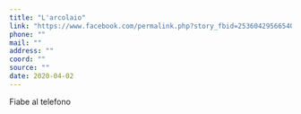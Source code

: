 ```yaml
---
title: "L'arcolaio"
link: "https://www.facebook.com/permalink.php?story_fbid=2536042956654052&id=2178695745722110"
phone: ""
mail: ""
address: ""
coord: ""
source: ""
date: 2020-04-02
---
```


Fiabe al telefono
